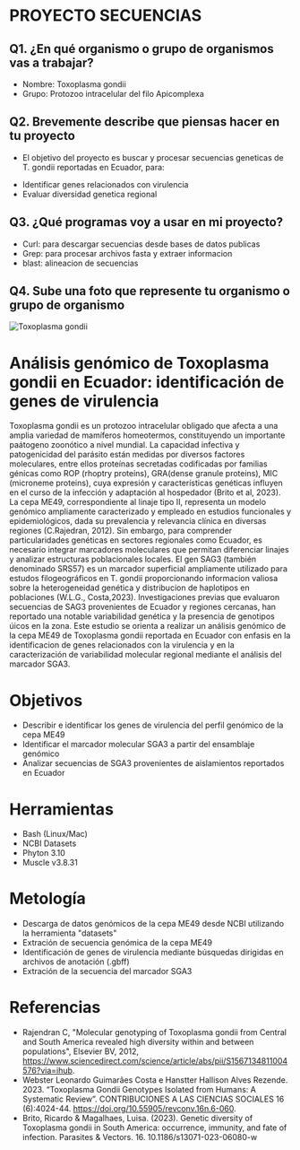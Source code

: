 # PROYECTO SECUENCIAS 

## Q1. ¿En qué organismo o grupo de organismos vas a trabajar?

* Nombre: Toxoplasma gondii
* Grupo: Protozoo intracelular del filo Apicomplexa
 
## Q2. Brevemente describe que piensas hacer en tu proyecto

* El objetivo del proyecto es buscar y procesar secuencias geneticas de T. gondii reportadas en Ecuador, para:
- Identificar genes relacionados con virulencia
- Evaluar diversidad genetica regional

## Q3. ¿Qué programas voy a usar en mi proyecto?

* Curl: para descargar secuencias desde bases de datos publicas
* Grep: para procesar archivos fasta y extraer informacion
* blast: alineacion de secuencias


## Q4. Sube una foto que represente tu organismo o grupo de organismo

![Toxoplasma gondii](https://d3bzsop0qm92m2.cloudfront.net/guideliens/800x600_Toxoplasma-gondii-bradyzoite-brain-1000x.jpg)


# Análisis genómico de Toxoplasma gondii en Ecuador: identificación de genes de virulencia

Toxoplasma gondii es un protozoo intracelular obligado que afecta a una amplia variedad de mamíferos homeotermos, constituyendo un importante paátogeno zoonótico a nivel mundial. La capacidad infectiva y patogenicidad del parásito están medidas por diversos factores moleculares, entre ellos proteínas secretadas codificadas por familias génicas como ROP (rhoptry proteins), GRA(dense granule proteins), MIC (microneme proteins), cuya expresión y características genéticas influyen en el curso de la infección y adaptación al hospedador (Brito et al, 2023).
La cepa ME49, correspondiente al linaje tipo II, representa un modelo genómico ampliamente caracterizado y empleado en estudios funcionales y epidemiológicos, dada su prevalencia y relevancia clínica en diversas regiones (C.Rajedran, 2012). Sin embargo, para comprender particularidades genéticas en sectores regionales como Ecuador, es necesario integrar marcadores moleculares que permitan diferenciar linajes y analizar estructuras poblacionales locales.
El gen SAG3 (también denominado SRS57) es un marcador superficial ampliamente utilizado para estudos filogeográficos en T. gondii proporcionando informacion valiosa sobre la heterogeneidad genética y distribucion de haplotipos en poblaciones (W.L.G., Costa,2023). Investigaciones previas que evaluaron secuencias de SAG3 provenientes de Ecuador y regiones cercanas, han reportado una notable variabilidad genética y la presencia de genotipos úicos en la zona.
Este estudio se orienta a realizar un análisis genómico de la cepa ME49 de Toxoplasma gondii reportada en Ecuador con enfasis en la identificacion de genes relacionados con la virulencia y en la caracterización de variabilidad molecular regional mediante el análisis del marcador SGA3.

# Objetivos
* Describir e identificar los genes de virulencia del perfil genómico de la cepa ME49
* Identificar el marcador molecular SGA3 a partir del ensamblaje genómico
* Analizar secuencias de SGA3 provenientes de aislamientos reportados en Ecuador

# Herramientas
- Bash (Linux/Mac)
- NCBI Datasets
- Phyton 3.10
- Muscle v3.8.31

# Metología
- Descarga de datos genómicos de la cepa ME49 desde NCBI utilizando la herramienta "datasets"
- Extración de secuencia genómica de la cepa ME49
- Identificación de genes de virulencia mediante búsquedas dirigidas en archivos de anotación (.gbff)
- Extración de la secuencia del marcador SGA3 

# Referencias
* Rajendran C, "Molecular genotyping of Toxoplasma gondii from Central and South America revealed high diversity within and between populations", Elsevier BV, 2012, https://www.sciencedirect.com/science/article/abs/pii/S1567134811004576?via=ihub.
* Webster Leonardo Guimarães Costa e Hanstter Hallison Alves Rezende. 2023. “Toxoplasma Gondii Genotypes Isolated from Humans: A Systematic Review”. CONTRIBUCIONES A LAS CIENCIAS SOCIALES 16 (6):4024-44. https://doi.org/10.55905/revconv.16n.6-060.
* Brito, Ricardo & Magalhaes, Luisa. (2023). Genetic diversity of Toxoplasma gondii in South America: occurrence, immunity, and fate of infection. Parasites & Vectors. 16. 10.1186/s13071-023-06080-w 
